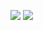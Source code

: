 ![](http://github-profile-summary-cards.vercel.app/api/cards/profile-details?username=alexandreCharpentier&theme=nightowl)
![](http://github-profile-summary-cards.vercel.app/api/cards/most-commit-language?username=alexandreCharpentier&theme=nightowl)
<!--
**alexandreCharpentier/alexandreCharpentier** is a ✨ _special_ ✨ repository because its `README.md` (this file) appears on your GitHub profile.

Here are some ideas to get you started:

- 🔭 I’m currently working on ...
- 🌱 I’m currently learning ...
- 👯 I’m looking to collaborate on ...
- 🤔 I’m looking for help with ...
- 💬 Ask me about ...
- 📫 How to reach me: ...
- 😄 Pronouns: ...
- ⚡ Fun fact: ...
-->
